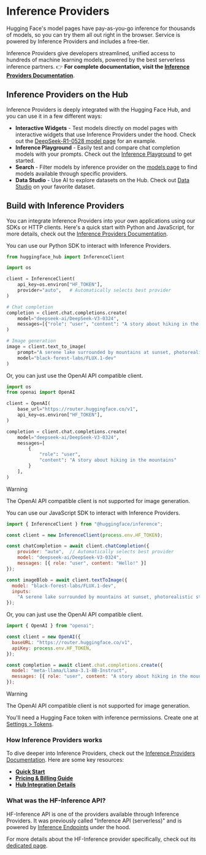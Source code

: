 # Inference Providers

Hugging Face's model pages have pay-as-you-go inference for thousands of models, so you can try them all out right in the browser. Service is powered by Inference Providers and includes a free-tier.

Inference Providers give developers streamlined, unified access to hundreds of machine learning models, powered by the best serverless inference partners. 👉 **For complete documentation, visit the [Inference Providers Documentation](https://huggingface.co/docs/inference-providers)**.

## Inference Providers on the Hub

Inference Providers is deeply integrated with the Hugging Face Hub, and you can use it in a few different ways:

- **Interactive Widgets** - Test models directly on model pages with interactive widgets that use Inference Providers under the hood. Check out the [DeepSeek-R1-0528 model page](https://huggingface.co/deepseek-ai/DeepSeek-R1-0528) for an example.
- **Inference Playground** - Easily test and compare chat completion models with your prompts. Check out the [Inference Playground](https://huggingface.co/playground) to get started.
- **Search** - Filter models by inference provider on the [models page](https://huggingface.co/models?inference_provider=all) to find models available through specific providers.
- **Data Studio** - Use AI to explore datasets on the Hub. Check out [Data Studio](https://huggingface.co/datasets/fka/awesome-chatgpt-prompts/viewer?views%5B%5D=train) on your favorite dataset.

## Build with Inference Providers

You can integrate Inference Providers into your own applications using our SDKs or HTTP clients. Here's a quick start with Python and JavaScript, for more details, check out the [Inference Providers Documentation](https://huggingface.co/docs/inference-providers).

<hfoptions id="inference-providers-quick-start">

<hfoption id="python">

You can use our Python SDK to interact with Inference Providers.

```python
from huggingface_hub import InferenceClient

import os

client = InferenceClient(
    api_key=os.environ["HF_TOKEN"],
    provider="auto",   # Automatically selects best provider
)

# Chat completion
completion = client.chat.completions.create(
    model="deepseek-ai/DeepSeek-V3-0324",
    messages=[{"role": "user", "content": "A story about hiking in the mountains"}]
)

# Image generation
image = client.text_to_image(
    prompt="A serene lake surrounded by mountains at sunset, photorealistic style",
    model="black-forest-labs/FLUX.1-dev"
)

```

Or, you can just use the OpenAI API compatible client.

```python
import os
from openai import OpenAI

client = OpenAI(
    base_url="https://router.huggingface.co/v1",
    api_key=os.environ["HF_TOKEN"],
)

completion = client.chat.completions.create(
    model="deepseek-ai/DeepSeek-V3-0324",
    messages=[
        {
            "role": "user",
            "content": "A story about hiking in the mountains"
        }
    ],
)
```

> [!WARNING]
> The OpenAI API compatible client is not supported for image generation.

</hfoption>

<hfoption id="javascript">

You can use our JavaScript SDK to interact with Inference Providers.

```javascript
import { InferenceClient } from "@huggingface/inference";

const client = new InferenceClient(process.env.HF_TOKEN);

const chatCompletion = await client.chatCompletion({
    provider: "auto",  // Automatically selects best provider  
    model: "deepseek-ai/DeepSeek-V3-0324",
    messages: [{ role: "user", content: "Hello!" }]
});

const imageBlob = await client.textToImage({
  model: "black-forest-labs/FLUX.1-dev",
  inputs:
    "A serene lake surrounded by mountains at sunset, photorealistic style",
});
```

Or, you can just use the OpenAI API compatible client.

```javascript
import { OpenAI } from "openai";

const client = new OpenAI({
  baseURL: "https://router.huggingface.co/v1",
  apiKey: process.env.HF_TOKEN,
});

const completion = await client.chat.completions.create({
  model: "meta-llama/Llama-3.1-8B-Instruct",
  messages: [{ role: "user", content: "A story about hiking in the mountains" }],
});

```

> [!WARNING]
> The OpenAI API compatible client is not supported for image generation.

</hfoption>

</hfoptions>

You'll need a Hugging Face token with inference permissions. Create one at [Settings > Tokens](https://huggingface.co/settings/tokens/new?ownUserPermissions=inference.serverless.write&tokenType=fineGrained).

### How Inference Providers works

To dive deeper into Inference Providers, check out the [Inference Providers Documentation](https://huggingface.co/docs/inference-providers). Here are some key resources:

- **[Quick Start](https://huggingface.co/docs/inference-providers)** 
- **[Pricing & Billing Guide](https://huggingface.co/docs/inference-providers/pricing)**
- **[Hub Integration Details](https://huggingface.co/docs/inference-providers/hub-integration)**

### What was the HF-Inference API?

HF-Inference API is one of the providers available through Inference Providers. It was previously called "Inference API (serverless)" and is powered by [Inference Endpoints](https://huggingface.co/docs/inference-endpoints/index) under the hood.

For more details about the HF-Inference provider specifically, check out its [dedicated page](https://huggingface.co/docs/inference-providers/providers/hf-inference).
